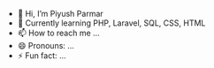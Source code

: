 - 👋 Hi, I’m Piyush Parmar
- 🎯 Currently learning PHP, Laravel, SQL, CSS, HTML
- 📫 How to reach me ...
- 😄 Pronouns: ...
- ⚡ Fun fact: ...

<!---
Piyushp2410/Piyushp2410 is a ✨ special ✨ repository because its `README.md` (this file) appears on your GitHub profile.
You can click the Preview link to take a look at your changes.
--->
